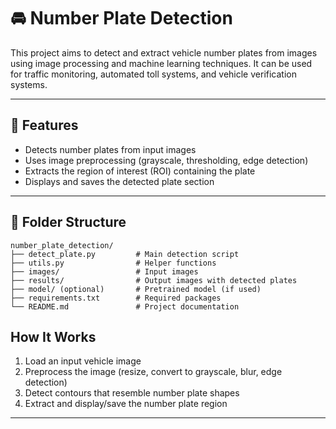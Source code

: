 # 🚘 Number Plate Detection

This project aims to detect and extract vehicle number plates from images using image processing and machine learning techniques. It can be used for traffic monitoring, automated toll systems, and vehicle verification systems.

---

## 📌 Features

- Detects number plates from input images
- Uses image preprocessing (grayscale, thresholding, edge detection)
- Extracts the region of interest (ROI) containing the plate
- Displays and saves the detected plate section

---

## 📁 Folder Structure

```
number_plate_detection/
├── detect_plate.py         # Main detection script
├── utils.py                # Helper functions
├── images/                 # Input images
├── results/                # Output images with detected plates
├── model/ (optional)       # Pretrained model (if used)
├── requirements.txt        # Required packages
└── README.md               # Project documentation
```

##  How It Works

1. Load an input vehicle image
2. Preprocess the image (resize, convert to grayscale, blur, edge detection)
3. Detect contours that resemble number plate shapes
4. Extract and display/save the number plate region

---
